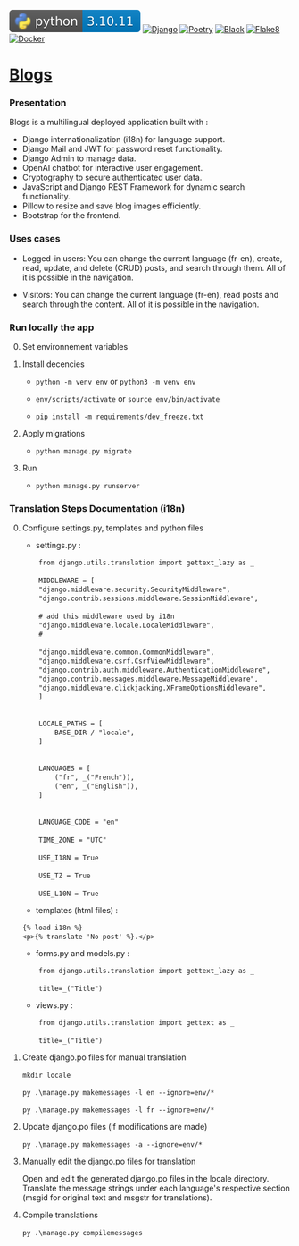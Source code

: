 [![Python](https://raw.githubusercontent.com/NidalChateur/badges/779ce02cc0ce5bdc16ca2fe297b1229d4e5068d3/svg/python.svg)](https://www.python.org/) 
[![Django](https://img.shields.io/badge/django-5.0.6-blue.svg?logo=django)](https://www.djangoproject.com/)
[![Poetry](https://img.shields.io/badge/poetry-1.8.3-blue.svg?logo=Poetry)](https://python-poetry.org/)
[![Black](https://img.shields.io/badge/code%20style-black-000000.svg)](https://github.com/psf/black)
[![Flake8](https://img.shields.io/badge/linting-flake8-yellowgreen.svg?logo=python)](https://github.com/pycqa/flake8)
[![Docker](https://img.shields.io/badge/dockerhub-images-important.svg?logo=docker)](https://hub.docker.com/r/nidalchateur/multilang_site)

#  <a href="https://multilang-site-1-joro.onrender.com">Blogs</a>

### Presentation 

Blogs is a multilingual deployed application built with :

- Django internationalization (i18n) for language support.
- Django Mail and JWT for password reset functionality.
- Django Admin to manage data.
- OpenAI chatbot for interactive user engagement.
- Cryptography to secure authenticated user data.
- JavaScript and Django REST Framework for dynamic search functionality.
- Pillow to resize and save blog images efficiently.
- Bootstrap for the frontend.

### Uses cases

- Logged-in users: You can change the current language (fr-en), create, read, update, and delete (CRUD) posts, and search through them. All of it is possible in the navigation.

- Visitors: You can change the current language (fr-en), read posts and search through the content. All of it is possible in the navigation.

### Run locally the app
0. Set environnement variables

1. Install decencies

    - `python -m venv env` or `python3 -m venv env`

    - `env/scripts/activate` or `source env/bin/activate`

    - `pip install -m requirements/dev_freeze.txt`

2. Apply migrations

    - `python manage.py migrate`

3. Run

    - `python manage.py runserver`

### Translation Steps Documentation (i18n)

0. Configure settings.py, templates and python files

    - settings.py :
    ```
        from django.utils.translation import gettext_lazy as _

        MIDDLEWARE = [
        "django.middleware.security.SecurityMiddleware",
        "django.contrib.sessions.middleware.SessionMiddleware",

        # add this middleware used by i18n
        "django.middleware.locale.LocaleMiddleware",
        #

        "django.middleware.common.CommonMiddleware",
        "django.middleware.csrf.CsrfViewMiddleware",
        "django.contrib.auth.middleware.AuthenticationMiddleware",
        "django.contrib.messages.middleware.MessageMiddleware",
        "django.middleware.clickjacking.XFrameOptionsMiddleware",
        ]


        LOCALE_PATHS = [
            BASE_DIR / "locale",
        ]


        LANGUAGES = [
            ("fr", _("French")),
            ("en", _("English")),
        ]


        LANGUAGE_CODE = "en"

        TIME_ZONE = "UTC"

        USE_I18N = True

        USE_TZ = True

        USE_L10N = True
    ```

    - templates (html files) :
    ```
    {% load i18n %}
    <p>{% translate 'No post' %}.</p>

    ``` 

    - forms.py and models.py :
    ```
        from django.utils.translation import gettext_lazy as _

        title=_("Title") 

    ```

    - views.py :
    ```
        from django.utils.translation import gettext as _

        title=_("Title") 

    ```

1. Create django.po files for manual translation

    `mkdir locale` 

    `py .\manage.py makemessages -l en --ignore=env/*` 

    `py .\manage.py makemessages -l fr --ignore=env/*`

2. Update django.po files (if modifications are made)

    `py .\manage.py makemessages -a --ignore=env/*`

3. Manually edit the django.po files for translation

    Open and edit the generated django.po files in the locale directory. Translate the message strings under each language's respective section (msgid for original text and msgstr for translations).

3. Compile translations

    `py .\manage.py compilemessages`
